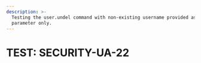 ```yaml
---
description: >-
  Testing the user.undel command with non-existing username provided as -u
  parameter only.
---
```


# TEST: SECURITY-UA-22

